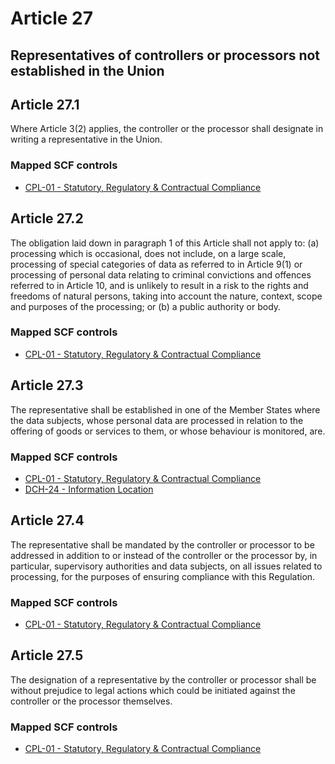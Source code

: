 # Article 27
## Representatives of controllers or processors not established in the Union

## Article 27.1
Where Article 3(2) applies, the controller or the processor shall designate in writing a representative in the Union.
### Mapped SCF controls
- [CPL-01 - Statutory, Regulatory & Contractual Compliance](../scf/cpl-01-statutory,regulatory&contractualcompliance.md)
## Article 27.2
The obligation laid down in paragraph 1 of this Article shall not apply to:
(a) processing which is occasional, does not include, on a large scale, processing of special categories of data as referred to in Article 9(1) or processing of personal data relating to criminal convictions and offences referred to in Article 10, and is unlikely to result in a risk to the rights and freedoms of natural persons, taking into account the nature, context, scope and purposes of the processing; or
(b) a public authority or body.
### Mapped SCF controls
- [CPL-01 - Statutory, Regulatory & Contractual Compliance](../scf/cpl-01-statutory,regulatory&contractualcompliance.md)
## Article 27.3
The representative shall be established in one of the Member States where the data subjects, whose personal data are processed in relation to the offering of goods or services to them, or whose behaviour is monitored, are.
### Mapped SCF controls
- [CPL-01 - Statutory, Regulatory & Contractual Compliance](../scf/cpl-01-statutory,regulatory&contractualcompliance.md)
- [DCH-24 - Information Location](../scf/dch-24-informationlocation.md)
## Article 27.4
The representative shall be mandated by the controller or processor to be addressed in addition to or instead of the controller or the processor by, in particular, supervisory authorities and data subjects, on all issues related to processing, for the purposes of ensuring compliance with this Regulation.
### Mapped SCF controls
- [CPL-01 - Statutory, Regulatory & Contractual Compliance](../scf/cpl-01-statutory,regulatory&contractualcompliance.md)
## Article 27.5
The designation of a representative by the controller or processor shall be without prejudice to legal actions which could be initiated against the controller or the processor themselves.
### Mapped SCF controls
- [CPL-01 - Statutory, Regulatory & Contractual Compliance](../scf/cpl-01-statutory,regulatory&contractualcompliance.md)